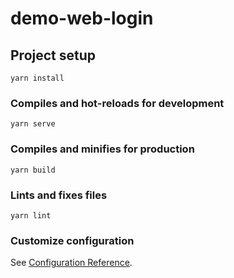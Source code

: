 <!--
 * @Author: hongdong.liao
 * @Date: 2021-05-14 12:26:18
 * @LastEditors: hongdong.liao
 * @LastEditTime: 2021-05-14 12:26:28
 * @FilePath: /microDemo/demo-web/demo-web-login/README.md
-->
# demo-web-login

## Project setup
```
yarn install
```

### Compiles and hot-reloads for development
```
yarn serve
```

### Compiles and minifies for production
```
yarn build
```

### Lints and fixes files
```
yarn lint
```

### Customize configuration
See [Configuration Reference](https://cli.vuejs.org/config/).
